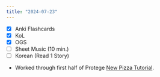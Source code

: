 ```yaml
---
title: "2024-07-23"
---
```


- [x] Anki Flashcards
- [x] KoL
- [x] OGS
- [ ] Sheet Music (10 min.)
- [ ] Korean (Read 1 Story)

* Worked through first half of Protege [New Pizza Tutorial](https://www.michaeldebellis.com/post/new-protege-pizza-tutorial).